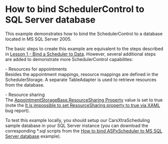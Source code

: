 # How to bind SchedulerControl to SQL Server database


<p>This example demonstrates how to bind the SchedulerControl to a database located in MS SQL Server 2005.</p><p>The basic steps to create this example are equivalent to the steps described in <a href="http://documentation.devexpress.com/#WPF/CustomDocument8653"><u>Lesson 1 - Bind a Scheduler to Data</u></a>. However, several additional steps are added to demonstrate more SchedulerControl capabilites:</p><p>- Resources for appointments<br />
Besides the appointment mappings, resource mappings are defined in the SchedulerStorage. A separate TableAdapter is used to retrieve resources from the database. </p><p>- Resource sharing<br />
The <a href="http://documentation.devexpress.com/#CoreLibraries/DevExpressXtraSchedulerAppointmentStorageBase_ResourceSharingtopic"><u>AppointmentStorageBase.ResourceSharing Property</u></a> value is set to true (note the <a href="https://www.devexpress.com/Support/Center/p/B182164">It is impossible to set ResourceSharing property to true via XAML</a> bug report).</p><p>To test this example locally, you should setup our CarsXtraScheduling sample database in your SQL Server instance (you can download the corresponding *.sql scripts from the <a href="https://www.devexpress.com/Support/Center/p/E215">How to bind ASPxScheduler to MS SQL Server database</a> example).</p>

<br/>


